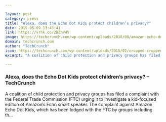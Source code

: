 ```yaml
---

layout: post
category: press
title: "Alexa, does the Echo Dot Kids protect children’s privacy?"
date: 2019-05-09 13:43:41
link: https://vrhk.co/2DZhV4V
image: https://techcrunch.com/wp-content/uploads/2018/08/amazon-echo-dot-kids.jpg?w=677
domain: techcrunch.com
author: "TechCrunch"
icon: https://techcrunch.com/wp-content/uploads/2015/02/cropped-cropped-favicon-gradient.png?w=180
excerpt: "A coalition of child protection and privacy groups has filed a complaint with the Federal Trade Commission (FTC) urging it to investigate a kid-focused edition of Amazon’s Echo smart speaker. The complaint against Amazon Echo Dot Kids, which has been lodged with the FTC by groups including th…"

---
```


### Alexa, does the Echo Dot Kids protect children’s privacy? – TechCrunch

A coalition of child protection and privacy groups has filed a complaint with the Federal Trade Commission (FTC) urging it to investigate a kid-focused edition of Amazon’s Echo smart speaker. The complaint against Amazon Echo Dot Kids, which has been lodged with the FTC by groups including th…
